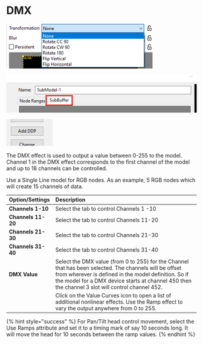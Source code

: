 # DMX

![Icon](../../.gitbook/assets/image%20%2892%29.png)

![Sequencer Grid](../../.gitbook/assets/image%20%28331%29.png)

![](../../.gitbook/assets/image%20%28572%29.png)

The DMX effect is used to output a value between 0-255 to the model.  Channel 1 in the DMX effect corresponds to the first channel of the model and up to 18 channels can be controlled.

Use a Single Line model for RGB nodes. As an example, 5 RGB nodes which will create 15 channels of data.

| **Option/Settings** | Description |
| :--- | :--- |
| **Channels  1-10** | Select the tab to control Channels 1 -10 |
| **Channels 11-20**  | Select the tab to control Channels 11-20 |
| **Channels 21-30**  | Select the tab to control Channels 21-30 |
| **Channels 31-40**  | Select the tab to control Channels 31-40 |
| **DMX Value** | Select the DMX value \(from 0 to 255\) for the Channel that has been selected.  The channels will be offset from wherever is defined in the model definition.  So if the model for a DMX device starts at channel 450 then the channel 3 slot will control channel 452. |
|  | Click on the Value Curves icon to open a list of additional nonlinear effects.  Use the Ramp effect to vary the output anywhere from 0 to 255.   |

{% hint style="success" %}
For Pan/Tilt head control movement, select the Use Ramps attribute and set it to a timing mark of say 10 seconds long. It will move the head for 10 seconds between the ramp values.
{% endhint %}

